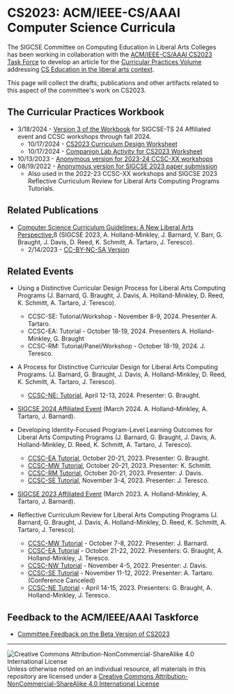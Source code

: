 # CS2023: ACM/IEEE-CS/AAAI Computer Science Curricula

The SIGCSE Committee on Computing Education in Liberal Arts Colleges has been working in collaboration with the [ACM/IEEE-CS/AAAI CS2023 Task Force](https://csed.acm.org/) to develop an article for the [Curricular Practices Volume](https://csed.acm.org/curricular-practices-volume/) addressing [CS Education in the liberal arts context](https://csed.acm.org/curricular-practices-volume-liberal-arts/).

This page will collect the drafts, publications and other artifacts related to this aspect of the committee's work on CS2023.

## The Curricular Practices Workbook

* 3/18/2024 - [Version 3 of the Workbook](https://docs.google.com/document/d/1QyBftY01oZxVw_KJCjSz0vmZ2orLyC6LkGGiqpi914I/edit?usp=sharing) for SIGCSE-TS 24 Affiliated event and CCSC workshops through fall 2024.
  * 10/17/2024 - [CS2023 Curriculum Design Worksheet](https://docs.google.com/spreadsheets/d/1HffY1wX2Uq5kqYMR4bWPK2mMLa5KZzibS-7zrKReX6M/edit?usp=sharing)
  * 10/17/2024 - [Companion Lab Activity for CS2023 Worksheet](https://docs.google.com/document/d/1cLgwt6UoDMURmaXmO3b0SkIRHCKC9oef6TH-HJQdq8A/edit?usp=sharing)
* 10/13/2023 - [Anonymous version for 2023-24 CCSC-XX workshops](10-13-23-ProcessWorkbook.pdf)
* 08/19/2022 - [Anonymous version for SIGCSE 2023 paper submission](08-19-22-ProcessWorkbook.pdf)
  * Also used in the 2022-23 CCSC-XX workshops and SIGCSE 2023 Reflective Curriculum Review for Liberal Arts Computing Programs Tutorials.

## Related Publications

* [Computer Science Curriculum Guidelines: A New Liberal Arts Perspective.](https://dl.acm.org/doi/10.1145/3545945.3569793)ß (SIGCSE 2023, A. Holland-Minkley, J. Barnard, V. Barr, G. Braught, J. Davis, D. Reed, K. Schmitt, A. Tartaro, J. Teresco). 
  * 2/14/2023 - [CC-BY-NC-SA Version](02-14-23-SIGCSE23-CC-BY-NC-SA.pdf)

## Related Events

* Using a Distinctive Curricular Design Process for Liberal Arts Computing Programs
(J. Barnard, G. Braught, J. Davis, A. Holland-Minkley, D. Reed, K. Schmitt, A. Tartaro, J. Teresco).
  * CCSC-SE: Tutorial/Workshop - November 8-9, 2024. Presenter A. Tartaro.
  * CCSC-EA: Tutorial - October 18-19, 2024. Presenters A. Holland-Minkley, G. Braught
  * CCSC-RM: Tutorial/Panel/Workshop - October 18-19, 2024. J. Teresco.

* A Process for Distinctive Curricular Design for Liberal Arts Computing Programs. 
(J. Barnard, G. Braught, J. Davis, A. Holland-Minkley, D. Reed, K. Schmitt, A. Tartaro, J. Teresco).
  * [CCSC-NE: Tutorial](https://dl.acm.org/doi/10.5555/3665609.3665631), April 12-13, 2024. Presenter: G. Braught.

* [SIGCSE 2024 Affiliated Event](https://computing-in-the-liberal-arts.github.io/SIGCSE2024-Affiliated-Event/) (March 2024. A. Holland-Minkley, A. Tartaro, J. Barnard).

* Developing Identity-Focused Program-Level Learning Outcomes for Liberal Arts Computing Programs (J. Barnard, G. Braught, J. Davis, A. Holland-Minkley, D. Reed, K. Schmitt, A. Tartaro, J. Teresco).
  * [CCSC-EA Tutorial](https://dl.acm.org/doi/10.5555/3636988.3636993), October 20-21, 2023. Presenter: G. Braught.
  * [CCSC-MW Tutorial](https://dl.acm.org/doi/10.5555/3637036.3637048), October 20-21, 2023. Presenter: K. Schmitt.
  * [CCSC-RM Tutorial](https://dl.acm.org/doi/10.5555/3636971.3636981), October 20-21, 2023. Presenter: J. Davis.
  * [CCSC-SE Tutorial](https://dl.acm.org/doi/10.5555/3637068.3637084), November 3-4, 2023. Presenter: J. Teresco.

* [SIGCSE 2023 Affiliated Event](https://computing-in-the-liberal-arts.github.io/SIGCSE2023-Affiliated-Event/) (March 2023. A. Holland-Minkley, A. Tartaro, J. Barnard).

* Reflective Curriculum Review for Liberal Arts Computing Programs (J. Barnard, G. Braught, J. Davis, A. Holland-Minkley, D. Reed, K. Schmitt, A. Tartaro, J. Teresco).
  * [CCSC-MW Tutorial](https://dl.acm.org/doi/10.5555/3580619.3580627) - October 7-8, 2022. Presenter: J. Barnard.
  * [CCSC-EA Tutorial](https://dl.acm.org/doi/abs/10.5555/3580523.3580543) - October 21-22, 2022. Presenters: G. Braught, A. Holland-Minkley, J. Teresco.
  * [CCSC-NW Tutorial](https://dl.acm.org/doi/10.5555/3575618.3575631) - November 4-5, 2022. Presenter: J. Davis.
  * [CCSC-SE Tutorial](https://dl.acm.org/doi/10.5555/3581625.3581638) - November 11-12, 2022. Presenter: A. Tartaro. (Conference Canceled)
  * [CCSC-NE Tutorial](https://dl.acm.org/doi/10.5555/3606402.3606406) - April 14-15, 2023. Presenters: G. Braught, A. Holland-Minkley, J. Teresco.

## Feedback to the ACM/IEEE/AAAI Taskforce

* [Committee Feedback on the Beta Version of CS2023](CS2023_Beta_Feedback.pdf)

___
![Creative Commons Attribution-NonCommercial-ShareAlike 4.0 International License](https://i.creativecommons.org/l/by-nc-sa/4.0/88x31.png "Creative Commons Attribution-NonCommercial-ShareAlike 4.0 International License") Unless otherwise noted on an individual resource, all materials in this repository are licensed under a [Creative Commons Attribution-NonCommercial-ShareAlike 4.0 International License](http://creativecommons.org/licenses/by-nc-sa/4.0/)
